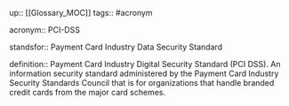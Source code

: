 up:: [[Glossary_MOC]]
tags:: #acronym

acronym:: PCI-DSS

standsfor:: Payment Card Industry Data Security Standard

definition:: Payment Card Industry Digital Security Standard (PCI DSS). An information security standard administered by the Payment Card Industry Security Standards Council that is for organizations that handle branded credit cards from the major card schemes.
